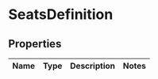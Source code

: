 # SeatsDefinition

## Properties
Name | Type | Description | Notes
------------ | ------------- | ------------- | -------------
